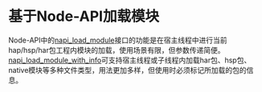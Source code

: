 # 基于Node-API加载模块
<!--Kit: ArkTS-->
<!--Subsystem: arkcompiler-->
<!--Owner: @yao_dashuai-->
<!--SE: @yao_dashuai-->
<!--TSE: @kirl75;@zsw_zhushiwei-->

Node-API中的[napi_load_module](../napi/use-napi-load-module.md)接口的功能是在宿主线程中进行当前hap/hsp/har包工程内模块的加载，使用场景有限，但参数传递简便。[napi_load_module_with_info](../napi/use-napi-load-module-with-info.md)可支持宿主线程或子线程内加载har包、hsp包、native模块等多种文件类型，用法更加多样，但使用时必须标记所加载的包的信息。
